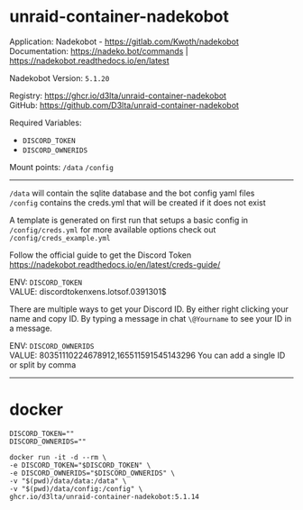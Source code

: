 # unraid-container-nadekobot

Application: Nadekobot - https://gitlab.com/Kwoth/nadekobot<br>
Documentation: https://nadeko.bot/commands | https://nadekobot.readthedocs.io/en/latest

Nadekobot Version: `5.1.20`

Registry: https://ghcr.io/d3lta/unraid-container-nadekobot <br>
GitHub: https://github.com/D3lta/unraid-container-nadekobot

Required Variables:
- `DISCORD_TOKEN`
- `DISCORD_OWNERIDS`

Mount points:
`/data`
`/config`

---

`/data` will contain the sqlite database and the bot config yaml files <br>
`/config` contains the creds.yml that will be created if it does not exist

A template is generated on first run that setups a basic config in `/config/creds.yml`
for more available options check out `/config/creds_example.yml`

Follow the official guide to get the Discord Token
https://nadekobot.readthedocs.io/en/latest/creds-guide/

ENV: `DISCORD_TOKEN` <br>
VALUE: discordtokenxens.lotsof.0391301$

There are multiple ways to get your Discord ID.
By either right clicking your name and copy ID.
By typing a message in chat `\@Yourname` to see your ID in a message.

ENV: `DISCORD_OWNERIDS` <br>
VALUE: 80351110224678912,165511591545143296
You can add a single ID or split by comma


---

# docker

```
DISCORD_TOKEN=""
DISCORD_OWNERIDS=""

docker run -it -d --rm \
-e DISCORD_TOKEN="$DISCORD_TOKEN" \
-e DISCORD_OWNERIDS="$DISCORD_OWNERIDS" \
-v "$(pwd)/data/data:/data" \
-v "$(pwd)/data/config:/config" \
ghcr.io/d3lta/unraid-container-nadekobot:5.1.14
```
